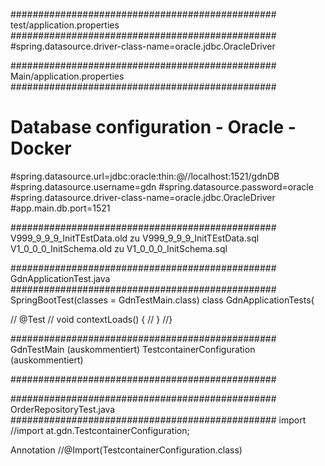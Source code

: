 ################################################
test/application.properties
################################################
#spring.datasource.driver-class-name=oracle.jdbc.OracleDriver


################################################
Main/application.properties
################################################
# Database configuration - Oracle - Docker
#spring.datasource.url=jdbc:oracle:thin:@//localhost:1521/gdnDB
#spring.datasource.username=gdn
#spring.datasource.password=oracle
#spring.datasource.driver-class-name=oracle.jdbc.OracleDriver
#app.main.db.port=1521

################################################
V999_9_9_9_InitTEstData.old zu V999_9_9_9_InitTEstData.sql
V1_0_0_0_InitSchema.old zu V1_0_0_0_InitSchema.sql





################################################
GdnApplicationTest.java
################################################
SpringBootTest(classes = GdnTestMain.class)
class GdnApplicationTests{

//	@Test
//	void contextLoads() {
//	}
//}

################################################
GdnTestMain (auskommentiert)
TestcontainerConfiguration (auskommentiert)

################################################





################################################
OrderRepositoryTest.java
################################################
import
//import at.gdn.TestcontainerConfiguration;

Annotation
//@Import(TestcontainerConfiguration.class)